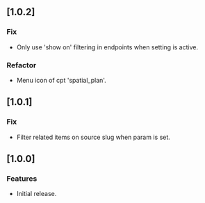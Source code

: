 ## [1.0.2]

### Fix

-   Only use 'show on' filtering in endpoints when setting is active.

### Refactor

-   Menu icon of cpt 'spatial_plan'.

## [1.0.1]

### Fix

-   Filter related items on source slug when param is set.

## [1.0.0]

### Features

-   Initial release.
